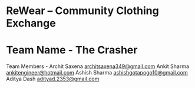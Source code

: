 # ReWear – Community Clothing Exchange
# Team Name - The Crasher
Team Members - Archit Saxena
              architsaxena349@gmail.com
              Ankit Sharma
              ankitengineer@hotmail.com
              Ashish Sharma
              ashishgotapogo10@gmail.com
              Aditya Dash
              adityad.2353@gmail.com
